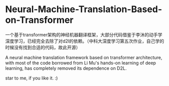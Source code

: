 # Neural-Machine-Translation-Based-on-Transformer
一个基于transformer架构的神经机器翻译框架，大部分代码借鉴于李沐的动手学深度学习，已经完全去除了对d2l的依赖。（中科大深度学习第五次作业，自己学的时候没有找到合适的代码，故此开源）

A neural machine translation framework based on transformer architecture, with most of the code borrowed from Li Mu's hands-on learning of deep learning, has completely removed its dependence on D2L.

star to me, if you like it. :)

